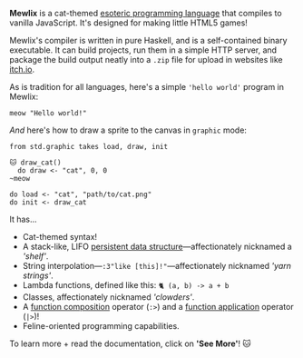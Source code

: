 **Mewlix** is a cat-themed [esoteric programming language][1] that compiles to vanilla JavaScript. It's designed for making little HTML5 games!

Mewlix's compiler is written in pure Haskell, and is a self-contained binary executable. It can build projects, run them in a simple HTTP server, and package the build output neatly into a `.zip` file for upload in websites like [itch.io][2].

As is tradition for all languages, here's a simple `'hello world'` program in Mewlix:

```mewlix
meow "Hello world!"
```

*And* here's how to draw a sprite to the canvas in `graphic` mode:

```mewlix
from std.graphic takes load, draw, init

🐱 draw_cat()
  do draw <- "cat", 0, 0
~meow

do load <- "cat", "path/to/cat.png"
do init <- draw_cat
```

It has...
 
- Cat-themed syntax!
- A stack-like, LIFO [persistent data structure][3]—affectionately nicknamed a *'shelf'*.
- String interpolation—`:3"like [this]!"`—affectionately nicknamed *'yarn strings'*.
- Lambda functions, defined like this: `🐈 (a, b) -> a + b`
- Classes, affectionately nicknamed *'clowders'*.
- A [function composition][4] operator (`:>`) and a [function application][5] operator (`|>`)!
- Feline-oriented programming capabilities.

To learn more + read the documentation, click on **'See More'**! 🐱

[1]: https://en.wikipedia.org/wiki/Esoteric_programming_language
[2]: https://itch.io/
[3]: https://en.wikipedia.org/wiki/Persistent_data_structure
[4]: https://kbmackenzie.xyz/projects/mewlix/language#function-composition-----
[5]: https://kbmackenzie.xyz/projects/mewlix/language#function-pipes-----

